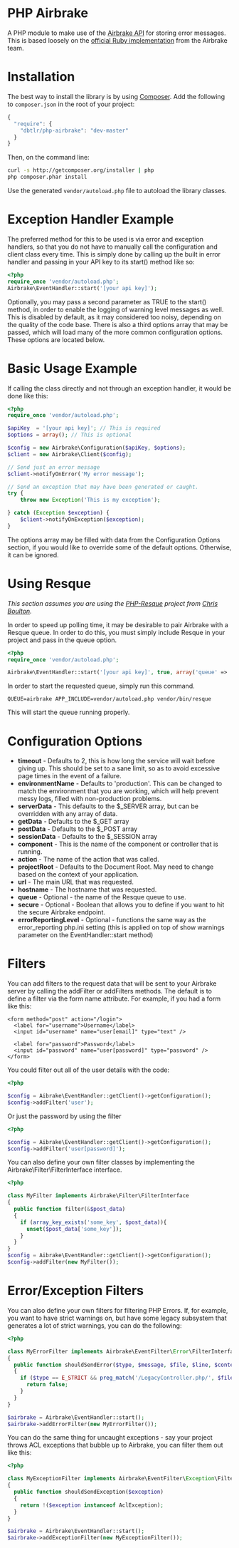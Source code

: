 PHP Airbrake
============

A PHP module to make use of the [Airbrake API](http://help.airbrake.io/kb/api-2/api-overview) for storing error messages. This is based loosely on the [official Ruby implementation](https://github.com/airbrake/airbrake) from the Airbrake team.

Installation
============

The best way to install the library is by using [Composer](http://getcomposer.org). Add the following to `composer.json` in the root of your project:

``` javascript
{ 
  "require": {
    "dbtlr/php-airbrake": "dev-master"
  }
}
```

Then, on the command line:

``` bash
curl -s http://getcomposer.org/installer | php
php composer.phar install
```

Use the generated `vendor/autoload.php` file to autoload the library classes.

Exception Handler Example
=========================

The preferred method for this to be used is via error and exception handlers, so that you do not have to manually call the configuration and client class every time. This is simply done by calling up the built in error handler and passing in your API key to its start() method like so:

```php
<?php
require_once 'vendor/autoload.php';
Airbrake\EventHandler::start('[your api key]');
```

Optionally, you may pass a second parameter as TRUE to the start() method, in order to enable the logging of warning level messages as well. This is disabled by default, as it may considered too noisy, depending on the quality of the code base. There is also a third options array that may be passed, which will load many of the more common configuration options. These options are located below.

Basic Usage Example
===================

If calling the class directly and not through an exception handler, it would be done like this:

```php
<?php
require_once 'vendor/autoload.php';

$apiKey  = '[your api key]'; // This is required
$options = array(); // This is optional

$config = new Airbrake\Configuration($apiKey, $options);
$client = new Airbrake\Client($config);

// Send just an error message
$client->notifyOnError('My error message');

// Send an exception that may have been generated or caught.
try {
    throw new Exception('This is my exception');

} catch (Exception $exception) {
    $client->notifyOnException($exception);
}
```

The options array may be filled with data from the Configuration Options section, if you would like to override some of the default options. Otherwise, it can be ignored.

Using Resque
============

_This section assumes you are using the [PHP-Resque](https://github.com/chrisboulton/php-resque) project from [Chris Boulton](https://github.com/chrisboulton)._

In order to speed up polling time, it may be desirable to pair Airbrake with a Resque queue. In order to do this, you must simply include Resque in your project and pass in the queue option.

```php
<?php
require_once 'vendor/autoload.php';

Airbrake\EventHandler::start('[your api key]', true, array('queue' => 'airbrake'));
```

In order to start the requested queue, simply run this command.

```
QUEUE=airbrake APP_INCLUDE=vendor/autoload.php vendor/bin/resque
```

This will start the queue running properly.

Configuration Options
=====================

- **timeout** - Defaults to 2, this is how long the service will wait before giving up. This should be set to a sane limit, so as to avoid excessive page times in the event of a failure.
- **environmentName** - Defaults to 'production'. This can be changed to match the environment that you are working, which will help prevent messy logs, filled with non-production problems.
- **serverData** - This defaults to the $_SERVER array, but can be overridden with any array of data.
- **getData** - Defaults to the $_GET array
- **postData** - Defaults to the $_POST array
- **sessionData** - Defaults to the $_SESSION array
- **component** - This is the name of the component or controller that is running.
- **action** - The name of the action that was called.
- **projectRoot** - Defaults to the Document Root. May need to change based on the context of your application.
- **url** - The main URL that was requested.
- **hostname** - The hostname that was requested.
- **queue** - Optional - the name of the Resque queue to use.
- **secure** - Optional - Boolean that allows you to define if you want to hit the secure Airbrake endpoint.
- **errorReportingLevel** - Optional - functions the same way as the error_reporting php.ini setting (this is applied on top of show warnings parameter on the EventHandler::start method)

Filters
=======

You can add filters to the request data that will be sent to your Airbrake server by calling the addFilter or addFilters methods. The default is to define a filter via the form name attribute. For example, if you had a form like this:

```xhtml
<form method="post" action="/login">
  <label for="username">Username</label>
  <input id="username" name="user[email]" type="text" />
  
  <label for="password">Password</label>
  <input id="password" name="user[password]" type="password" />
</form>
```

You could filter out all of the user details with the code:

```php
<?php

$config = Aibrake\EventHandler::getClient()->getConfiguration();
$config->addFilter('user');
```

Or just the password by using the filter

```php
<?php

$config = Aibrake\EventHandler::getClient()->getConfiguration();
$config->addFilter('user[password]');
```

You can also define your own filter classes by implementing the
Airbrake\Filter\FilterInterface interface. 

```php
<?php

class MyFilter implements Airbrake\Filter\FilterInterface
{
  public function filter(&$post_data)
  {
    if (array_key_exists('some_key', $post_data)){
      unset($post_data['some_key']);
    }
  }
}
$config = Aibrake\EventHandler::getClient()->getConfiguration();
$config->addFilter(new MyFilter());
```

Error/Exception Filters
=============
You can also define your own filters for filtering PHP Errors. If, for example, you want to have strict warnings on, but have some legacy subsystem that generates a lot of strict warnings, you can do the following:

```php
<?php

class MyErrorFilter implements Airbrake\EventFilter\Error\FilterInterface
{
  public function shouldSendError($type, $message, $file, $line, $context = null)
  {
    if ($type == E_STRICT && preg_match('/LegacyController.php/', $file)){
      return false;
    }
  }
}

$airbrake = Airbrake\EventHandler::start();
$airbrake->addErrorFilter(new MyErrorFilter());

```

You can do the same thing for uncaught exceptions - say your project throws ACL exceptions that bubble up to Airbrake, you can filter them out like this:

```php
<?php

class MyExceptionFilter implements Airbrake\EventFilter\Exception\FilterInterface
{
  public function shouldSendException($exception)
  {
    return !($exception instanceof AclException);
  }
}

$airbrake = Airbrake\EventHandler::start();
$airbrake->addExceptionFilter(new MyExceptionFilter());
```
